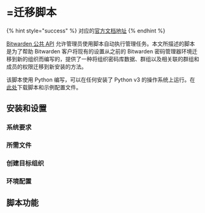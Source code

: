# =迁移脚本

{% hint style="success" %}
对应的[官方文档地址](https://bitwarden.com/help/migration-script/)
{% endhint %}

[Bitwarden 公共 API](../organizations/bitwarden-public-api.md) 允许管理员使用脚本自动执行管理任务。本文所描述的脚本是为了帮助 Bitwarden 客户将现有的设置从之前的 Bitwarden 密码管理器环境迁移到新的组织而编写的，提供了一种将组织密码库数据、群组以及相关联的群组和成员的权限迁移到新安装的方法。

该脚本使用 Python 编写，可以在任何安装了 Python v3 的操作系统上运行。在[此处](https://assets.ctfassets.net/7rncvj1f8mw7/76zQs7igKMkSy7W2lpgbGv/645d32aef0a13268b322a03ee4324592/bwAdminTools.zip)下载脚本和示例配置文件。

## 安装和设置 <a href="#installation-and-setup" id="installation-and-setup"></a>

### 系统要求 <a href="#system-requirements" id="system-requirements"></a>

### 所需文件 <a href="#required-files" id="required-files"></a>

### 创建目标组织 <a href="#create-destination-organization" id="create-destination-organization"></a>

### 环境配置 <a href="#environment-configuration" id="environment-configuration"></a>

## 脚本功能 <a href="#script-functions" id="script-functions"></a>

